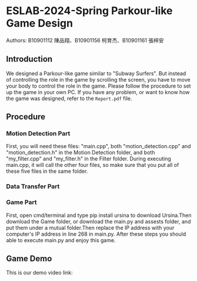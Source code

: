 # ESLAB-2024-Spring Parkour-like Game Design
Authors: B10901112 陳品翔、B10901156 柯育杰、B10901161 張梓安  

## Introduction
We designed a Parkour-like game similar to "Subway Surfers". But instead of controlling the role in the game by scrolling the screen, you have to move your body to control the role in the game. Please follow the procedure to set up the game in your own PC. If you have any problem, or want to know how the game was designed, refer to the ``Report.pdf`` file.  

## Procedure
### Motion Detection Part
First, you will need these files: "main.cpp", both "motion_detection.cpp" and "motion_detection.h" in the Motion Detection folder, and both "my_filter.cpp" and "my_filter.h" in the Filter folder. During executing main.cpp, it will call the other four files, so make sure that you put all of these five files in the same folder.  

### Data Transfer Part
  
### Game Part
First, open cmd/terminal and type pip install ursina to download Ursina.Then download the Game folder, or download the main.py and assests folder, and put them under a mutual folder.Then replace the IP address with your computer's IP address in line 268 in main.py. After these steps you should able to execute main.py and enjoy this game.  

## Game Demo
This is our demo video link:
